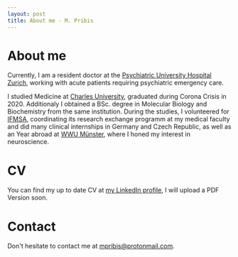 ```yaml
---
layout: post
title: About me - M. Pribis
---
```


# About me

Currently, I am a resident doctor at the [Psychiatric University Hospital Zurich](https://www.pukzh.ch/), working with acute patients requiring psychiatric emergency care.

I studied Medicine at [Charles University](https://cuni.cz/), graduated during Corona Crisis in 2020. Additionaly I obtained a BSc. degree in Molecular Biology and Biochemistry from the same institution. During the studies, I volunteered for [IFMSA](https://ifmsa.org/), coordinating its research exchange programm at my medical faculty and did many clinical internships in Germany and Czech Republic, as well as an Year abroad at [WWU Münster](https://www.uni-muenster.de/en/), where I honed my interest in neuroscience.

# CV
You can find my up to date CV at [my LinkedIn profile](https://www.linkedin.com/in/pribism/), I will upload a PDF Version soon.

# Contact 
Don't hesitate to contact me at [mpribis@protonmail.com](mailto:mpribis@protonmail.com).

